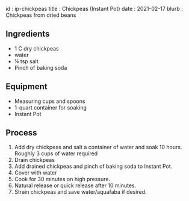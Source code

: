 id         : ip-chickpeas
title      : Chickpeas (Instant Pot)
date       : 2021-02-17
blurb      : Chickpeas from dried beans

## Ingredients
* 1 C dry chickpeas
* water
* &frac14; tsp salt
* Pinch of baking soda

## Equipment
* Measuring cups and spoons
* 1-quart container for soaking
* Instant Pot

## Process
1. Add dry chickpeas and salt a container of water and soak 10 hours. Roughly 3 cups of water required
2. Drain chickpeas
3. Add drained chickpeas and pinch of baking soda to Instant Pot.
4. Cover with water
5. Cook for 30 minutes on high pressure.
6. Natural release or quick release after 10 minutes.
7. Strain chickpeas and save water/aquafaba if desired.
